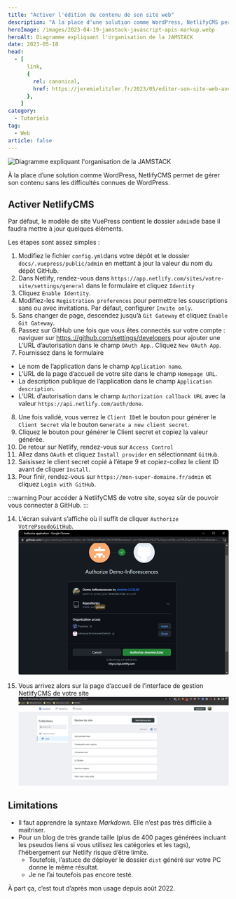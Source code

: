 ```yaml
---
title: "Activer l'édition du contenu de son site web"
description: "A la place d'une solution comme WordPress, NetlifyCMS permet de gérer son contenu sans les difficultés connues de WordPress."
heroImage: /images/2023-04-19-jamstack-javascript-apis-markup.webp
heroAlt: Diagramme expliquant l'organisation de la JAMSTACK
date: 2023-05-18
head:
  - [
      link,
      {
        rel: canonical,
        href: https://jeremielitzler.fr/2023/05/editer-son-site-web-avec-netlifycms/,
      },
    ]
category:
  - Tutoriels
tag:
  - Web
article: false
---
```


![Diagramme expliquant l'organisation de la JAMSTACK](/images/2023-04-19-jamstack-javascript-apis-markup.webp 'Image issue de l\'article ["New to Jamstack? Everything You Need to Know to Get Started"](https://snipcart.com/blog/jamstack) de Snipcart.')

À la place d’une solution comme WordPress, NetlifyCMS permet de gérer son contenu sans les difficultés connues de WordPress.

<!-- more -->

## Activer NetlifyCMS

Par défaut, le modèle de site VuePress contient le dossier `admin`de base il faudra mettre à jour quelques éléments.

Les étapes sont assez simples :

1. Modifiez le fichier `config.yml`dans votre dépôt et le dossier `docs/.vuepress/public/admin` en mettant à jour la valeur du nom du dépôt GitHub.
2. Dans Netlify, rendez-vous dans `https://app.netlify.com/sites/votre-site/settings/general` dans le formulaire et cliquez `Identity`
3. Cliquez `Enable Identity`.
4. Modifiez-les `Registration preferences` pour permettre les souscriptions sans ou avec invitations. Par défaut, configurer `Invite only`.
5. Sans changer de page, descendez jusqu’à `Git Gateway` et cliquez `Enable Git Gateway`.
6. Passez sur GitHub une fois que vous êtes connectés sur votre compte : naviguer sur [https.://github.com/settings/developers](https://github.com/settings/developers) pour ajouter une L’URL d’autorisation dans le champ `OAuth App`.. Cliquez `New OAuth App`.
7. Fournissez dans le formulaire

- Le nom de l’application dans le champ `Application name`.
- L’URL de la page d’accueil de votre site dans le champ `Homepage URL`.
- La description publique de l’application dans le champ `Application description`.
- L’URL d’autorisation dans le champ `Authorization callback URL` avec la valeur `https://api.netlify.com/auth/done`.

8. Une fois validé, vous verrez le `Client ID`et le bouton pour générer le `Client Secret` via le bouton `Generate a new client secret`.
9. Cliquez le bouton pour générer le Client secret et copiez la valeur générée.
10. De retour sur Netlify, rendez-vous sur `Access Control`
11. Allez dans `OAuth` et cliquez `Install provider` en sélectionnant `GitHub`.
12. Saisissez le client secret copié à l’étape 9 et copiez-collez le client ID avant de cliquer `Install`.
13. Pour finir, rendez-vous sur `https://mon-super-domaine.fr/admin` et cliquez `Login with GitHub`.

:::warning Pour accéder à NetlifyCMS de votre site, soyez sûr de pouvoir vous connecter à GitHub.
:::

14. L’écran suivant s’affiche où il suffit de cliquer `Authorize VotrePseudoGitHub`.
    ![Écran d’autorisation pour netlify.com vers GitHub.com](./images/ecran-dautorisation-pour-netlify.com-vers-github.com.jpg)

15. Vous arrivez alors sur la page d’accueil de l’interface de gestion NetlifyCMS de votre site
    ![Accueil de NetlifyCMS d’un site démonstration](./images/accueil-de-netlifycms-dun-site-demonstration.jpg)

## Limitations

- Il faut apprendre la syntaxe _Markdown_. Elle n’est pas très difficile à maitriser.
- Pour un blog de très grande taille (plus de 400 pages générées incluant les pseudos liens si vous utilisez les catégories et les tags), l’hébergement sur Netlify risque d’être limite.
  - Toutefois, l’astuce de déployer le dossier `dist` généré sur votre PC donne le même résultat.
  - Je ne l’ai toutefois pas encore testé.

À part ça, c’est tout d’après mon usage depuis août 2022.
